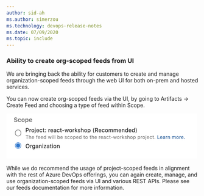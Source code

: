 ```yaml
---
author: sid-ah
ms.author: simerzou
ms.technology: devops-release-notes
ms.date: 07/09/2020
ms.topic: include
---
```


### Ability to create org-scoped feeds from UI

We are bringing back the ability for customers to create and manage organization-scoped feeds through the web UI for both on-prem and hosted services. 

You can now create org-scoped feeds via the UI, by going to Artifacts -> Create Feed and choosing a type of feed within Scope.  

<img src="../../media/172-artifacts-0-0.png" width="500">

While we do recommend the usage of project-scoped feeds in alignment with the rest of Azure DevOps offerings, you can again create, manage, and use organization-scoped feeds via UI and various REST APIs. Please see our feeds documentation for more information.